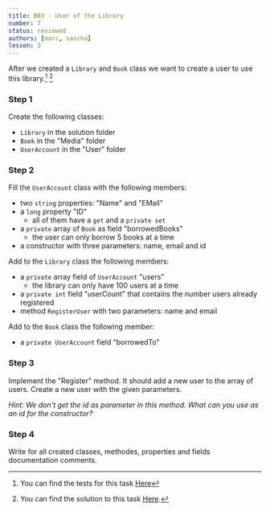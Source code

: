 ```yaml
---
title: B03 - User of the Library
number: 7
status: reviewed
authors: [marc, sascha]
lesson: 3
---
```


After we created a `Library` and `Book` class we want to create a user to use this library.[^tests] [^solution]

[^tests]:
    You can find the tests for this task [Here](https://github.com/satkowski/csharp-solutions/tree/master/lesson_03/B03_user/Tests)

[^solution]:
    You can find the solution to this task [Here](https://github.com/satkowski/csharp-solutions/blob/master/lesson_03/B03_user/ExerciseSolution/).

### Step 1

Create the following classes:

- `Library` in the solution folder
- `Book` in the "Media" folder
- `UserAccount` in the "User" folder

### Step 2

Fill the `UserAccount` class with the following members:

- two `string` properties: "Name" and "EMail"
- a `long` property "ID"
  - all of them have a `get` and a `private set`
- a `private` array of `Book` as field "borrowedBooks"
  - the user can only borrow 5 books at a time
- a constructor with three parameters: name, email and id

Add to the `Library` class the following members:

- a `private` array field of `UserAccount` "users"
  - the library can only have 100 users at a time
- a `private int` field "userCount" that contains the number users already registered
- method `RegisterUser` with two parameters: name and email

Add to the `Book` class the following member:

- a `private UserAccount` field "borrowedTo"

### Step 3

Implement the "Register" method. It should add a new user to the array of users. Create a new user with the given parameters.

*Hint: We don't get the id as parameter in this method. What can you use as an id for the constructor?*

### Step 4

Write for all created classes, methodes, properties and fields documentation comments.
